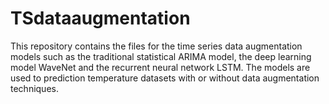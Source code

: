 # TSdataaugmentation
This repository contains the files for the time series data augmentation models such as the traditional statistical ARIMA model, the deep learning model WaveNet and the recurrent neural network LSTM. The models are used to prediction temperature datasets with or without data augmentation techniques.
